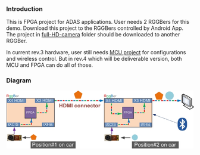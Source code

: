 ### Introduction

This is FPGA project for ADAS applications. User needs 2 RGGBers for this demo. Download this project to the RGGBers controlled by Android App. The project in [full-HD-camera](https://github.com/rggber/full-HD-camera) folder should be downloaded to another RGGBer.

In current rev.3 hardware, user still needs [MCU project](https://github.com/rggber/rggber-mcu-prj) for configurations and wireless control. But in rev.4 which will be deliverable version, both MCU and FPGA can do all of those.

### Diagram

![systop_adas02](systop_adas02.jpg)
